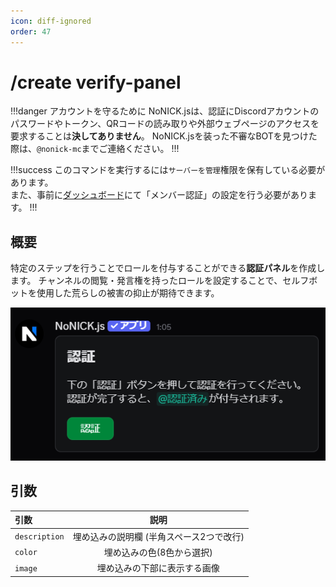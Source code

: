 ```yaml
---
icon: diff-ignored
order: 47
---
```


# /create verify-panel
!!!danger アカウントを守るために
NoNICK.jsは、認証にDiscordアカウントのパスワードやトークン、QRコードの読み取りや外部ウェブページのアクセスを要求することは**決してありません**。
NoNICK.jsを装った不審なBOTを見つけた際は、`@nonick-mc`までご連絡ください。
!!!

!!!success
このコマンドを実行するには`サーバーを管理`権限を保有している必要があります。  
また、事前に[ダッシュボード](https://dashboard.nonick-js.com)にて「メンバー認証」の設定を行う必要があります。
!!!

## 概要
特定のステップを行うことでロールを付与することができる**認証パネル**を作成します。
チャンネルの閲覧・発言権を持ったロールを設定することで、セルフボットを使用した荒らしの被害の抑止が期待できます。

![](/static/features/verify/1.png)

## 引数

引数                                         | 説明
:---                                         | :---:
`description`                                | 埋め込みの説明欄 (半角スペース2つで改行)
`color`                                      | 埋め込みの色(8色から選択)
`image`                                      | 埋め込みの下部に表示する画像
